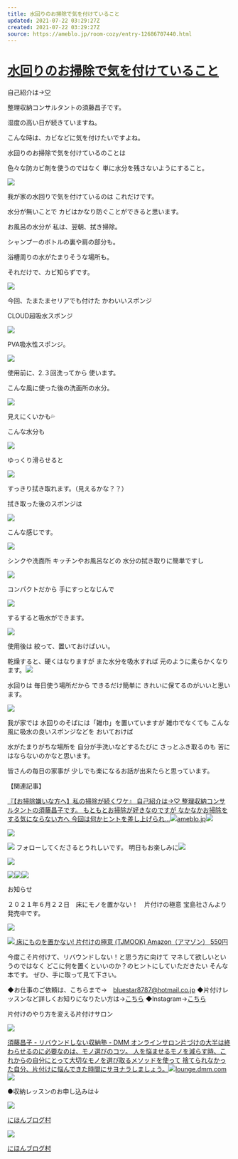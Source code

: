 ```yaml
---
title: 水回りのお掃除で気を付けていること
updated: 2021-07-22 03:29:27Z
created: 2021-07-22 03:29:27Z
source: https://ameblo.jp/room-cozy/entry-12686707440.html
---
```


# [水回りのお掃除で気を付けていること](https://ameblo.jp/room-cozy/entry-12686707440.html)

自己紹介は→[♡](https://ameblo.jp/room-cozy/entry-12649765457.html)

整理収納コンサルタントの須藤昌子です。

湿度の高い日が続きていますね。

こんな時は、カビなどに気を付けたいですよね。

水回りのお掃除で気を付けているのことは

色々な防カビ剤を使うのではなく
単に水分を残さないようにすること。

[![](https://stat.ameba.jp/user_images/20210620/15/room-cozy/a5/ca/j/o1080081014960218288.jpg?caw=800)](https://stat.ameba.jp/user_images/20210620/15/room-cozy/a5/ca/j/o1080081014960218288.jpg)

我が家の水回りで気を付けているのは
これだけです。

水分が無いことで
カビはかなり防ぐことができると思います。

お風呂の水分が
私は、翌朝、拭き掃除。

シャンプーのボトルの裏や肩の部分も。

浴槽周りの水がたまりそうな場所も。

それだけで、カビ知らずです。

[![](https://stat.ameba.jp/user_images/20210716/10/room-cozy/ec/95/j/o1080081014972755498.jpg?caw=800)](https://stat.ameba.jp/user_images/20210716/10/room-cozy/ec/95/j/o1080081014972755498.jpg)

今回、たまたまセリアでも付けた
かわいいスポンジ

CLOUD超吸水スポンジ

[![](https://stat.ameba.jp/user_images/20210716/10/room-cozy/1f/94/j/o1080081014972755499.jpg?caw=800)](https://stat.ameba.jp/user_images/20210716/10/room-cozy/1f/94/j/o1080081014972755499.jpg)

PVA吸水性スポンジ。

[![](https://stat.ameba.jp/user_images/20210716/10/room-cozy/44/b5/j/o1080081014972755500.jpg?caw=800)](https://stat.ameba.jp/user_images/20210716/10/room-cozy/44/b5/j/o1080081014972755500.jpg)

使用前に、2.３回洗ってから
使います。

こんな風に使った後の洗面所の水分。

[![](https://stat.ameba.jp/user_images/20210716/10/room-cozy/56/95/j/o1080081014972755501.jpg?caw=800)](https://stat.ameba.jp/user_images/20210716/10/room-cozy/56/95/j/o1080081014972755501.jpg)

見えにくいかも💦

こんな水分も

[![](https://stat.ameba.jp/user_images/20210716/10/room-cozy/90/07/j/o1080081014972755502.jpg?caw=800)](https://stat.ameba.jp/user_images/20210716/10/room-cozy/90/07/j/o1080081014972755502.jpg)

ゆっくり滑らせると

[![](https://stat.ameba.jp/user_images/20210716/10/room-cozy/57/d2/j/o1080081014972755504.jpg?caw=800)](https://stat.ameba.jp/user_images/20210716/10/room-cozy/57/d2/j/o1080081014972755504.jpg)

すっきり拭き取れます。（見えるかな？？）

拭き取った後のスポンジは

[![](https://stat.ameba.jp/user_images/20210716/10/room-cozy/16/3c/j/o1080081014972755505.jpg?caw=800)](https://stat.ameba.jp/user_images/20210716/10/room-cozy/16/3c/j/o1080081014972755505.jpg)

こんな感じです。

[![](https://stat.ameba.jp/user_images/20210716/10/room-cozy/97/99/j/o1080081014972755507.jpg?caw=800)](https://stat.ameba.jp/user_images/20210716/10/room-cozy/97/99/j/o1080081014972755507.jpg)

シンクや洗面所
キッチンやお風呂などの
水分の拭き取りに簡単ですし

[![](https://stat.ameba.jp/user_images/20210716/10/room-cozy/7b/d2/j/o1080081014972755508.jpg?caw=800)](https://stat.ameba.jp/user_images/20210716/10/room-cozy/7b/d2/j/o1080081014972755508.jpg)

コンパクトだから
手にすっとなじんで

[![](https://stat.ameba.jp/user_images/20210716/10/room-cozy/ba/20/j/o1080081014972755510.jpg?caw=800)](https://stat.ameba.jp/user_images/20210716/10/room-cozy/ba/20/j/o1080081014972755510.jpg)

するすると吸水ができます。

[![](https://stat.ameba.jp/user_images/20210716/10/room-cozy/52/7b/j/o1080081014972755512.jpg?caw=800)](https://stat.ameba.jp/user_images/20210716/10/room-cozy/52/7b/j/o1080081014972755512.jpg)

使用後は
絞って、置いておけばいい。

乾燥すると、硬くはなりますが
また水分を吸水すれば
元のように柔らかくなります。![](https://stat100.ameba.jp/blog/ucs/img/char/char3/119.png)

水回りは
毎日使う場所だから
できるだけ簡単に
きれいに保てるのがいいと思います。

[![](https://stat.ameba.jp/user_images/20210706/13/room-cozy/99/61/j/o1000075014968125756.jpg?caw=800)](https://stat.ameba.jp/user_images/20210706/13/room-cozy/99/61/j/o1000075014968125756.jpg)

我が家では
水回りのそばには「雑巾」を置いていますが
雑巾でなくても
こんな風に吸水の良いスポンジなどを
おいておけば

水がたまりがちな場所を
自分が手洗いなどするたびに
さっとふき取るのも
苦にはならないのかなと思います。

皆さんの毎日の家事が
少しでも楽になるお話が出来たらと思っています。

【関連記事】

[『【お掃除嫌いな方へ】私の掃除が続くワケ』 自己紹介は→♡ 整理収納コンサルタントの須藤昌子です。 もともとお掃除が好きなのですが なかなかお掃除をする気にならない方へ 今回は何かヒントを差し上げられ…![](https://c.stat100.ameba.jp/ameblo/symbols/v3.20.0/svg/gray/editor_link.svg)ameblo.jp![](https://stat.ameba.jp/user_images/20210501/16/room-cozy/27/f7/j/o1080081014934913585.jpg?caw=800)](https://ameblo.jp/room-cozy/entry-12671786983.html?frm=theme)

[![](https://stat.ameba.jp/user_images/20190328/08/room-cozy/88/f9/p/o0300012014380168174.png?caw=800)](http://blog.ameba.jp/reader.do?bnm=room-cozy)

![](https://stat100.ameba.jp/blog/ucs/img/char/char2/038.gif)
フォローしてくださるとうれしいです。
明日もお楽しみに![](https://stat100.ameba.jp/blog/ucs/img/char/char3/088.png)

![](file:///var/mobile/Containers/Data/Application/FD0AC274-FCFC-4B62-9D77-16C571513CBF/Documents/Drafts/9754B1E3-8DCB-40A3-89CC-E3DABCE17623AmebaPick/e89fl9u06js.jpeg?t=1626397564988)

![](file:///var/mobile/Containers/Data/Application/FD0AC274-FCFC-4B62-9D77-16C571513CBF/Documents/Drafts/9754B1E3-8DCB-40A3-89CC-E3DABCE17623AmebaPick/tdb3qq7rdgs.jpeg?t=1626397564997)![](file:///var/mobile/Containers/Data/Application/FD0AC274-FCFC-4B62-9D77-16C571513CBF/Documents/Drafts/9754B1E3-8DCB-40A3-89CC-E3DABCE17623AmebaPick/nj960pl6qc4.jpeg?t=1626397564998)![](file:///var/mobile/Containers/Data/Application/FD0AC274-FCFC-4B62-9D77-16C571513CBF/Documents/Drafts/9754B1E3-8DCB-40A3-89CC-E3DABCE17623AmebaPick/iimgqqlf5e.jpeg?t=1626397564998)

お知らせ

２０２１年６月２２日　床にモノを置かない！　片付けの極意
宝島社さんより発売中です。

[![](https://stat.ameba.jp/user_images/20210610/05/room-cozy/b1/57/j/o1240175414955086184.jpg?caw=800)](https://stat.ameba.jp/user_images/20210610/05/room-cozy/b1/57/j/o1240175414955086184.jpg)

[ ![](https://ameblo.jp/room-cozy/affiliate)   床にものを置かない! 片付けの極意 (TJMOOK)  Amazon（アマゾン）  550円](https://d.odsyms15.com/click?aid=rKwaQPlkNRbnn1IYkmmArG)

今度こそ片付けて、リバウンドしない！と思う方に向けて
マネして欲しいというのではなく
どこに何を置くといいのか？のヒントにしていただきたい
そんな本です。
ぜひ、手に取って見て下さい。

◆お仕事のご依頼は、こちらまで→　bluestar8787@hotmail.co.jp
◆片付けレッスンなど詳しくお知りになりたい方は→[こちら](https://www.room-cozy.com/)
◆Instagram→[こちら](https://www.instagram.com/masako.sudo/)

片付けのやり方を変える片付けサロン

[![](https://stat.ameba.jp/user_images/20200622/14/room-cozy/f5/5a/p/o2240126014777997946.png?caw=800)](https://lounge.dmm.com/detail/2175/)

[須藤昌子 - リバウンドしない収納塾 - DMM オンラインサロン片づけの大半は終わらせるのに必要なのは、モノ選びのコツ。 人を悩ませるモノを減らす時、これからの自分にとって大切なモノを選び取るメソッドを使って 捨てられなかった自分、片付けに悩んできた時間にサヨナラしましょう。![](https://c.stat100.ameba.jp/ameblo/symbols/v3.20.0/svg/gray/editor_link.svg)lounge.dmm.com![](https://img-lounge.dmm.com/upload/image/lounge/2175_main_pc.jpeg)](https://lounge.dmm.com/detail/2175/)

●収納レッスンのお申し込みは↓

[![](https://b.blogmura.com/original/1243600)](https://life.blogmura.com/shunou_advice/ranking/in?p_cid=10838957)

[にほんブログ村](https://life.blogmura.com/shunou_advice/ranking/in?p_cid=10838957)

[![](https://b.blogmura.com/original/1243599)](https://life.blogmura.com/seirishunouadviser/ranking/in?p_cid=10838957)

[にほんブログ村](https://life.blogmura.com/seirishunouadviser/ranking/in?p_cid=10838957)